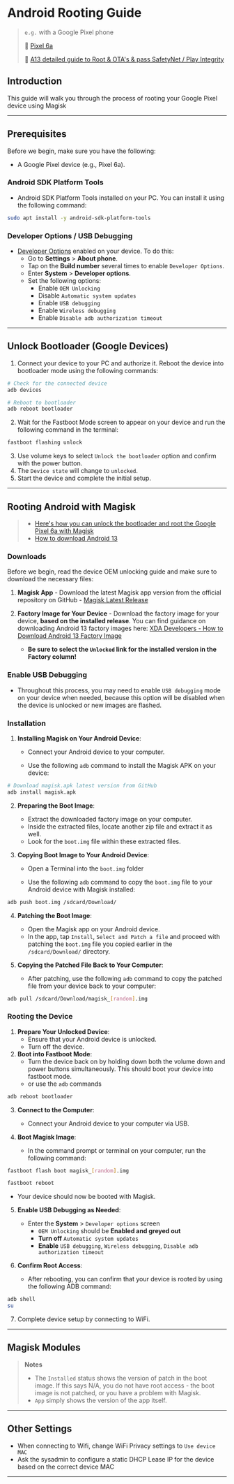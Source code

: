 # Android Rooting Guide

> `e.g.` with a Google Pixel phone
>
> 🔗 [Pixel 6a](https://forum.xda-developers.com/f/google-pixel-6a.12605/)
>
> 🔗 [A13 detailed guide to Root & OTA's & pass SafetyNet / Play Integrity](https://forum.xda-developers.com/t/a13-detailed-guide-to-root-otas-pass-safetynet-play-integrity.4530221/)

## Introduction

This guide will walk you through the process of rooting your Google Pixel device using Magisk

---

## Prerequisites

Before we begin, make sure you have the following:

- A Google Pixel device (e.g., Pixel 6a).

### Android SDK Platform Tools

- Android SDK Platform Tools installed on your PC. You can install it using the following command:

```bash
sudo apt install -y android-sdk-platform-tools
```

### Developer Options / USB Debugging

- [Developer Options](https://developer.android.com/studio/debug/dev-options) enabled on your device. To do this:
  - Go to **Settings** > **About phone**.
  - Tap on the **Build number** several times to enable `Developer Options`.
  - Enter **System** > **Developer options**.
  - Set the following options:
    - Enable `OEM Unlocking`
    - Disable `Automatic system updates`
    - Enable `USB debugging`
    - Enable `Wireless debugging`
    - Enable `Disable adb authorization timeout`

---

## Unlock Bootloader (Google Devices)

1. Connect your device to your PC and authorize it. Reboot the device into bootloader mode using the following commands:

```bash
# Check for the connected device
adb devices

# Reboot to bootloader 
adb reboot bootloader
```

2. Wait for the Fastboot Mode screen to appear on your device and run the following command in the terminal:

```bash
fastboot flashing unlock
```

3. Use volume keys to select `Unlock the bootloader` option and confirm with the power button.
4. The `Device state` will change to `unlocked`.
5. Start the device and complete the initial setup.

---

## Rooting Android with Magisk

> - [Here's how you can unlock the bootloader and root the Google Pixel 6a with Magisk](https://www.xda-developers.com/how-to-unlock-bootloader-root-magisk-google-pixel-6a/)
> - [How to download Android 13 ](https://www.xda-developers.com/how-to-download-android-13/)

### Downloads

Before we begin, read the device OEM unlocking guide and make sure to download the necessary files:

1. **Magisk App** - Download the latest Magisk app version from the official repository on GitHub - [Magisk Latest Release](https://github.com/topjohnwu/Magisk/releases/latest)

2. **Factory Image for Your Device** - Download the factory image for your device, **based on the installed release**. You can find guidance on downloading Android 13 factory images here: [XDA Developers - How to Download Android 13 Factory Image](https://www.xda-developers.com/how-to-download-android-13/) 
   - **Be sure to select the `Unlocked` link for the installed version in the Factory column!**


### Enable USB Debugging

- Throughout this process, you may need to enable `USB debugging` mode on your device when needed, because this option will be disabled when the device is unlocked or new images are flashed.

### Installation

1. **Installing Magisk on Your Android Device**:

   - Connect your Android device to your computer.

   - Use the following `adb` command to install the Magisk APK on your device:

```bash
# Download magisk.apk latest version from GitHub
adb install magisk.apk
```

2. **Preparing the Boot Image**:
   - Extract the downloaded factory image on your computer.
   - Inside the extracted files, locate another zip file and extract it as well.
   - Look for the `boot.img` file within these extracted files.

3. **Copying Boot Image to Your Android Device**:

   - Open a Terminal into the `boot.img` folder

   - Use the following `adb` command to copy the `boot.img` file to your Android device with Magisk installed:

```bash
adb push boot.img /sdcard/Download/
```

4. **Patching the Boot Image**:

   - Open the Magisk app on your Android device.
   - In the app, tap `Install`, `Select and Patch a file` and proceed with patching the `boot.img` file you copied earlier in the `/sdcard/Download/` directory.

5. **Copying the Patched File Back to Your Computer**:

   - After patching, use the following `adb` command to copy the patched file from your device back to your computer:

```bash
adb pull /sdcard/Download/magisk_[random].img
```

### Rooting the Device

1. **Prepare Your Unlocked Device**:
   - Ensure that your Android device is unlocked.
   - Turn off the device.
2. **Boot into Fastboot Mode**:
   - Turn the device back on by holding down both the volume down and power buttons simultaneously. This should boot your device into fastboot mode.
   - or use the `adb` commands

```bash
adb reboot bootloader
```

3. **Connect to the Computer**:
   - Connect your Android device to your computer via USB.

4. **Boot Magisk Image**:

   - In the command prompt or terminal on your computer, run the following command:

```bash
fastboot flash boot magisk_[random].img

fastboot reboot
```

- Your device should now be booted with Magisk.

5. **Enable USB Debugging as Needed**:
   - Enter the **System** > `Developer options` screen
     - `OEM Unlocking` should be **Enabled and greyed out**
     - **Turn off** `Automatic system updates`
     - **Enable** `USB debugging`, `Wireless debugging`, `Disable adb authorization timeout`

6. **Confirm Root Access**:

   - After rebooting, you can confirm that your device is rooted by using the following ADB command:

```bash
adb shell
su
```

7. Complete device setup by connecting to WiFi.

---

## Magisk Modules

> **Notes**
>
> - The `Installed` status shows the version of patch in the boot image. If this says N/A, you do not have root access - the boot image is not patched, or you have a problem with Magisk.
> - `App` simply shows the version of the app itself.

---

## Other Settings

- When connecting to Wifi, change WiFi Privacy settings to `Use device MAC`
- Ask the sysadmin to configure a static DHCP Lease IP for the device based on the correct device MAC

---

